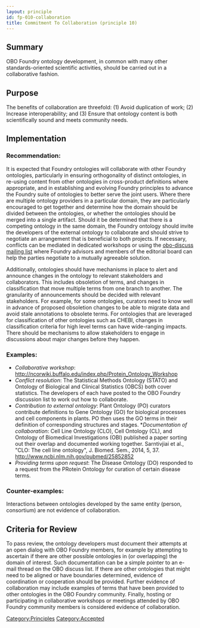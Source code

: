 ```yaml
---
layout: principle
id: fp-010-collaboration
title: Commitment To Collaboration (principle 10)
---
```


## Summary

OBO Foundry ontology development, in common with many other standards-oriented scientific
activities, should be carried out in a collaborative fashion.

## Purpose
The benefits of collaboration are threefold: (1) Avoid duplication of work; (2) Increase interoperability; and (3) Ensure that ontology content is both scientifically sound and meets community needs.

## Implementation
### Recommendation:
It is expected that Foundry ontologies will collaborate with other Foundry ontologies, particularly in ensuring orthogonality of distinct ontologies, in re-using content from other ontologies in cross-product definitions where appropriate, and in establishing and evolving Foundry principles to advance the Foundry suite of ontologies to better serve the joint users. Where there are multiple ontology providers in a particular domain, they are particularly encouraged to get together and determine how the domain should be divided between the ontologies, or whether the ontologies should be merged into a single artifact. Should it be determined that there is a competing ontology in the same domain, the Foundry ontology should invite the developers of the external ontology to collaborate and should strive to negotiate an arrangement that is beneficial to both projects. If necessary, conflicts can be mediated in dedicated workshops or using the [obo-discuss mailing list](https://groups.google.com/forum/#!forum/obo-discuss) where Foundry advisors and members of the editorial board can help the parties negotiate to a mutually agreeable solution. 

Additionally, ontologies should have mechanisms in place to alert and announce changes in the ontology to relevant stakeholders and collaborators. This includes obsoletion of terms, and changes in classification that move multiple terms from one branch to another. The granularity of announcements should be decided with relevant stakeholders. For example, for some ontologies, curators need to know well in advance of proposed obsoletion changes to be able to migrate data and avoid stale annotations to obsolete terms. For ontologies that are leveraged for classification of other ontologies such as CHEBI, changes in classification criteria for high level terms can have wide-ranging impacts. There should be mechanisms to allow stakeholders to engage in discussions about major changes before they happen. 

### Examples:
* _Collaborative workshop_: http://ncorwiki.buffalo.edu/index.php/Protein_Ontology_Workshop 
* _Conflict resolution_: The Statistical Methods Ontology (STATO) and Ontology of Biological and Clinical Statistics (OBCS) both cover statistics. The developers of each have posted to the OBO Foundry discussion list to work out how to collaborate.
* _Contribution to external ontology_: Plant Ontology (PO) curators contribute definitions to Gene Ontology (GO) for biological processes and cell components in plants. PO then uses the GO terms in their definition of corresponding structures and stages.
*_Documentation of collaboration_: Cell Line Ontology (CLO), Cell Ontology (CL), and Ontology of Biomedical Investigations (OBI) published a paper sorting out their overlap and documented working together. Sarntivjiai et al., "CLO: The cell line ontology", J. Biomed. Sem., 2014, 5, 37. http://www.ncbi.nlm.nih.gov/pubmed/25852852
* _Providing terms upon request_: The Disease Ontology (DO) responded to a request from the PRotein Ontology for curation of certain disease terms.

### Counter-examples: 
Interactions between ontologies developed by the same entity (person, consortium) are not evidence of collaboration.

## Criteria for Review
To pass review, the ontology developers must document their attempts at an open dialog with OBO Foundry members, for example by attempting to ascertain if there are other possible ontologies in (or overlapping) the domain of interest. Such documentation can be a simple pointer to an e-mail thread on the OBO discuss list. If there are other ontologies that might need to be aligned or have boundaries determined, evidence of coordination or cooperation should be provided. Further evidence of collaboration may include examples of terms that have been provided to other ontologies in the OBO Foundry community. Finally, hosting or participating in collaborative workshops or meetings attended by OBO Foundry community members is considered evidence of collaboration.

<Category:Principles> <Category:Accepted>
